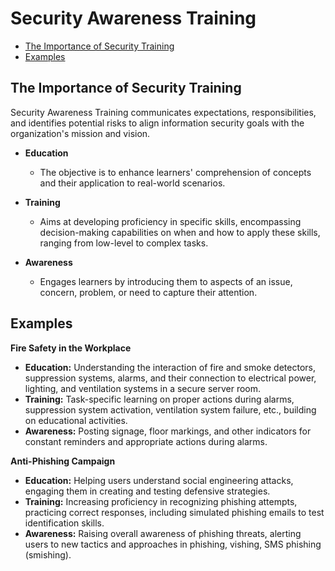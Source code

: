 
# Security Awareness Training

- [The Importance of Security Training](#the-importance-of-security-training)
- [Examples](#examples)


## The Importance of Security Training 

Security Awareness Training communicates expectations, responsibilities, and identifies potential risks to align information security goals with the organization's mission and vision.

- **Education**
    - The objective is to enhance learners' comprehension of concepts and their application to real-world scenarios.

- **Training**
    - Aims at developing proficiency in specific skills, encompassing decision-making capabilities on when and how to apply these skills, ranging from low-level to complex tasks.

- **Awareness**
    - Engages learners by introducing them to aspects of an issue, concern, problem, or need to capture their attention.

## Examples

**Fire Safety in the Workplace**

- **Education:** Understanding the interaction of fire and smoke detectors, suppression systems, alarms, and their connection to electrical power, lighting, and ventilation systems in a secure server room.
- **Training:** Task-specific learning on proper actions during alarms, suppression system activation, ventilation system failure, etc., building on educational activities.
- **Awareness:** Posting signage, floor markings, and other indicators for constant reminders and appropriate actions during alarms.

**Anti-Phishing Campaign**

- **Education:** Helping users understand social engineering attacks, engaging them in creating and testing defensive strategies.
- **Training:** Increasing proficiency in recognizing phishing attempts, practicing correct responses, including simulated phishing emails to test identification skills.
- **Awareness:** Raising overall awareness of phishing threats, alerting users to new tactics and approaches in phishing, vishing, SMS phishing (smishing).
